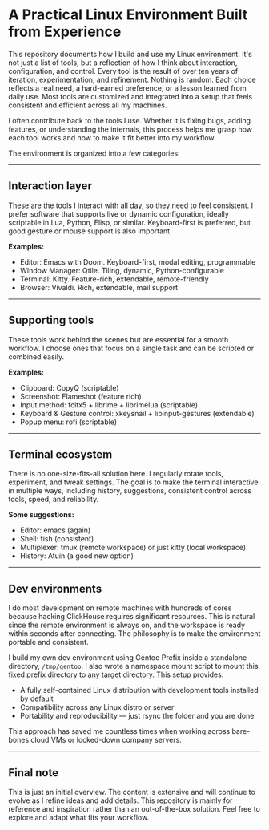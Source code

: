 # A Practical Linux Environment Built from Experience

This repository documents how I build and use my Linux environment. It's not just a list of tools, but a reflection of how I think about interaction, configuration, and control. Every tool is the result of over ten years of iteration, experimentation, and refinement. Nothing is random. Each choice reflects a real need, a hard-earned preference, or a lesson learned from daily use. Most tools are customized and integrated into a setup that feels consistent and efficient across all my machines.

I often contribute back to the tools I use. Whether it is fixing bugs, adding features, or understanding the internals, this process helps me grasp how each tool works and how to make it fit better into my workflow.

The environment is organized into a few categories: 

---

## Interaction layer

These are the tools I interact with all day, so they need to feel consistent. I prefer software that supports live or dynamic configuration, ideally scriptable in Lua, Python, Elisp, or similar. Keyboard-first is preferred, but good gesture or mouse support is also important.

**Examples:**

- Editor: Emacs with Doom. Keyboard-first, modal editing, programmable
- Window Manager: Qtile. Tiling, dynamic, Python-configurable
- Terminal: Kitty. Feature-rich, extendable, remote-friendly
- Browser: Vivaldi. Rich, extendable, mail support

---

## Supporting tools

These tools work behind the scenes but are essential for a smooth workflow. I choose ones that focus on a single task and can be scripted or combined easily.

**Examples:**

- Clipboard: CopyQ (scriptable)
- Screenshot: Flameshot (feature rich)
- Input method: fcitx5 + librime + librimelua (scriptable)
- Keyboard & Gesture control: xkeysnail + libinput-gestures (extendable)
- Popup menu: rofi (scriptable)

---

## Terminal ecosystem

There is no one-size-fits-all solution here. I regularly rotate tools, experiment, and tweak settings. The goal is to make the terminal interactive in multiple ways, including history, suggestions, consistent control across tools, speed, and reliability.

**Some suggestions:**

- Editor: emacs (again)
- Shell: fish (consistent)
- Multiplexer: tmux (remote workspace) or just kitty (local workspace)
- History: Atuin (a good new option)

---

## Dev environments

I do most development on remote machines with hundreds of cores because hacking ClickHouse requires significant resources. This is natural since the remote environment is always on, and the workspace is ready within seconds after connecting. The philosophy is to make the environment portable and consistent.

I build my own dev environment using Gentoo Prefix inside a standalone directory, `/tmp/gentoo`. I also wrote a namespace mount script to mount this fixed prefix directory to any target directory. This setup provides:

- A fully self-contained Linux distribution with development tools installed by default
- Compatibility across any Linux distro or server
- Portability and reproducibility — just rsync the folder and you are done

This approach has saved me countless times when working across bare-bones cloud VMs or locked-down company servers.

---

## Final note

This is just an initial overview. The content is extensive and will continue to evolve as I refine ideas and add details. This repository is mainly for reference and inspiration rather than an out-of-the-box solution. Feel free to explore and adapt what fits your workflow.
